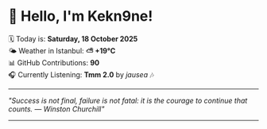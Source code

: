 # 👋 Hello, I'm Kekn9ne!

🗓️ Today is: **Saturday, 18 October 2025**  
🌤️ Weather in Istanbul: **⛅️  +19°C**  
📊 GitHub Contributions: **90**  
🎧 Currently Listening: **Tmm 2.0** by *jausea* 🎶

---

_"Success is not final, failure is not fatal: it is the courage to continue that counts. — *Winston Churchill*"_

---
